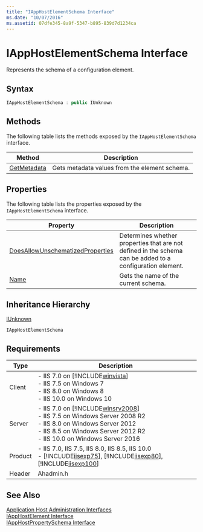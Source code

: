 ```yaml
---
title: "IAppHostElementSchema Interface"
ms.date: "10/07/2016"
ms.assetid: 07dfe345-8a9f-5347-b895-839d7d1234ca
---
```

# IAppHostElementSchema Interface

Represents the schema of a configuration element.  
  
## Syntax  
  
```cpp  
IAppHostElementSchema : public IUnknown  
```  
  
## Methods  

 The following table lists the methods exposed by the `IAppHostElementSchema` interface.  
  
|Method|Description|  
|------------|-----------------|  
|[GetMetadata](../../web-development-reference/native-code-api-reference/iapphostelementschema-getmetadata-method.md)|Gets metadata values from the element schema.|  
  
## Properties  

 The following table lists the properties exposed by the `IAppHostElementSchema` interface.  
  
|Property|Description|  
|--------------|-----------------|  
|[DoesAllowUnschematizedProperties](../../web-development-reference/native-code-api-reference/iapphostelementschema-doesallowunschematizedproperties-property.md)|Determines whether properties that are not defined in the schema can be added to a configuration element.|  
|[Name](../../web-development-reference/native-code-api-reference/iapphostelementschema-name-property.md)|Gets the name of the current schema.|  
  
## Inheritance Hierarchy  

 [IUnknown](https://go.microsoft.com/fwlink/?LinkId=55951)  
  
 `IAppHostElementSchema`  
  
## Requirements  
  
|Type|Description|  
|----------|-----------------|  
|Client|-   IIS 7.0 on [!INCLUDE[winvista](../../wmi-provider/includes/winvista-md.md)]<br />-   IIS 7.5 on Windows 7<br />-   IIS 8.0 on Windows 8<br />-   IIS 10.0 on Windows 10|  
|Server|-   IIS 7.0 on [!INCLUDE[winsrv2008](../../wmi-provider/includes/winsrv2008-md.md)]<br />-   IIS 7.5 on Windows Server 2008 R2<br />-   IIS 8.0 on Windows Server 2012<br />-   IIS 8.5 on Windows Server 2012 R2<br />-   IIS 10.0 on Windows Server 2016|  
|Product|-   IIS 7.0, IIS 7.5, IIS 8.0, IIS 8.5, IIS 10.0<br />-   [!INCLUDE[iisexp75](../../web-development-reference/native-code-api-reference/includes/iisexp75-md.md)], [!INCLUDE[iisexp80](../../web-development-reference/native-code-api-reference/includes/iisexp80-md.md)], [!INCLUDE[iisexp100](../../web-development-reference/native-code-api-reference/includes/iisexp100-md.md)]|  
|Header|Ahadmin.h|  
  
## See Also  

 [Application Host Administration Interfaces](../../web-development-reference/native-code-api-reference/application-host-administration-interfaces.md)   
 [IAppHostElement Interface](../../web-development-reference/native-code-api-reference/iapphostelement-interface.md)   
 [IAppHostPropertySchema Interface](../../web-development-reference/native-code-api-reference/iapphostpropertyschema-interface.md)
